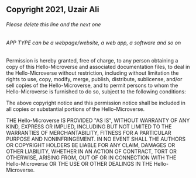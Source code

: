 ## Copyright 2021, Uzair Ali

###### Please delete this line and the next one

###### APP TYPE can be a webpage/website, a web app, a software and so on

Permission is hereby granted, free of charge, to any person obtaining a copy of this Hello-Microverse and associated documentation files, to deal in the Hello-Microverse without restriction, including without limitation the rights to use, copy, modify, merge, publish, distribute, sublicense, and/or sell copies of the Hello-Microverse, and to permit persons to whom the Hello-Microverse is furnished to do so, subject to the following conditions:

The above copyright notice and this permission notice shall be included in all copies or substantial portions of the Hello-Microverse.

THE Hello-Microverse IS PROVIDED "AS IS", WITHOUT WARRANTY OF ANY KIND, EXPRESS OR IMPLIED, INCLUDING BUT NOT LIMITED TO THE WARRANTIES OF MERCHANTABILITY, FITNESS FOR A PARTICULAR PURPOSE AND NONINFRINGEMENT. IN NO EVENT SHALL THE AUTHORS OR COPYRIGHT HOLDERS BE LIABLE FOR ANY CLAIM, DAMAGES OR OTHER LIABILITY, WHETHER IN AN ACTION OF CONTRACT, TORT OR OTHERWISE, ARISING FROM, OUT OF OR IN CONNECTION WITH THE Hello-Microverse OR THE USE OR OTHER DEALINGS IN THE Hello-Microverse.
